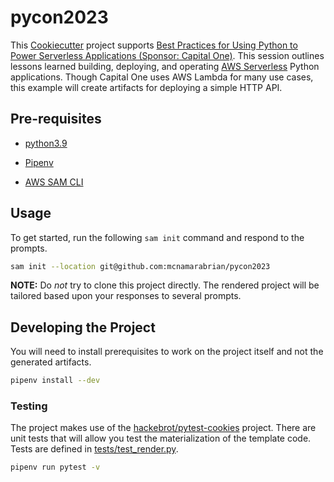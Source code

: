 # pycon2023

This [Cookiecutter](https://github.com/cookiecutter/cookiecutter) project supports [Best Practices for Using Python to Power Serverless Applications (Sponsor: Capital One)](https://us.pycon.org/2023/schedule/presentation/152/). This session outlines lessons learned building, deploying, and operating [AWS Serverless](https://aws.amazon.com/serverless/) Python applications. Though Capital One uses AWS Lambda for many use cases, this example will create artifacts for deploying a simple HTTP API.

## Pre-requisites

* [python3.9](https://www.python.org/downloads/)

* [Pipenv](https://pipenv.pypa.io/en/latest/)

* [AWS SAM CLI](https://docs.aws.amazon.com/serverless-application-model/latest/developerguide/install-sam-cli.html)

## Usage

To get started, run the following `sam init` command and respond to the prompts.

```bash
sam init --location git@github.com:mcnamarabrian/pycon2023
```

**NOTE:** Do _not_ try to clone this project directly. The rendered project will be tailored based upon your responses to several prompts.

## Developing the Project

You will need to install prerequisites to work on the project itself and not the generated artifacts.

```bash
pipenv install --dev
```

### Testing

The project makes use of the [hackebrot/pytest-cookies](https://github.com/hackebrot/pytest-cookies) project. There are unit tests that will allow you test the materialization of the template code. Tests are defined in [tests/test_render.py](./tests/test_render.py).

```bash
pipenv run pytest -v
```
